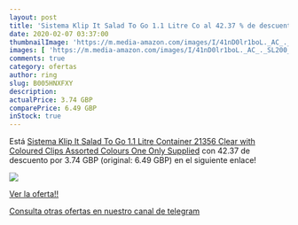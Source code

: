 ```yaml
---
layout: post
title: 'Sistema Klip It Salad To Go 1.1 Litre Co al 42.37 % de descuento'
date: 2020-02-07 03:37:00
thumbnailImage: 'https://m.media-amazon.com/images/I/41nD0lr1boL._AC_._SL200_.jpg'
images: [ 'https://m.media-amazon.com/images/I/41nD0lr1boL._AC_._SL200_.jpg' ]
comments: true
category: ofertas
author: ring
slug: B005HNXFXY
description:
actualPrice: 3.74 GBP
comparePrice: 6.49 GBP
inStock: true
---
```


Está [Sistema Klip It Salad To Go 1.1 Litre Container 21356 Clear with Coloured Clips  Assorted Colours  One Only Supplied](https://www.amazon.com/dp/B005HNXFXY/?tag=redken08-20) con 42.37 de descuento por 3.74 GBP (original: 6.49 GBP) en el siguiente enlace!

[![](https://m.media-amazon.com/images/I/41nD0lr1boL._AC_._SL200_.jpg)](https://www.amazon.com/dp/B005HNXFXY/?tag=redken08-20)

[Ver la oferta!!](https://www.amazon.com/dp/B005HNXFXY/?tag=redken08-20)

[Consulta otras ofertas en nuestro canal de telegram](https://t.me/s/ofertas25)
